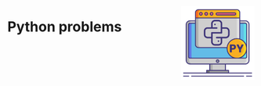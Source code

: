 <img width="150" align="right" title="PI icon" src="./resources/python.png" alt_text="[Python icons created by Freepik - Flaticon](https://www.flaticon.com/free-icon/python_2621303)"></img>

# Python problems